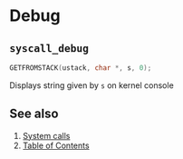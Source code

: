 # Debug

## `syscall_debug`

````C
GETFROMSTACK(ustack, char *, s, 0);
````

Displays string given by `s` on kernel console

## See also

1. [System calls](index.md)
2. [Table of Contents](../../index.md)
